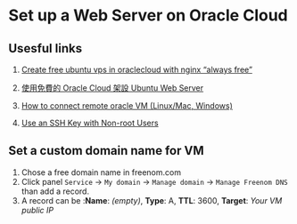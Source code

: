 # Set up a Web Server on Oracle Cloud

## Usesful links
1. [Create free ubuntu vps in oraclecloud with nginx “always free”](https://medium.com/@saiful103a/create-free-ubuntu-vps-in-oraclecloud-with-nginx-always-free-f07d9d7fad40)

2. [使用免費的 Oracle Cloud 架設 Ubuntu Web Server](https://yanagiragi.wordpress.com/2019/09/19/%E4%BD%BF%E7%94%A8%E5%85%8D%E8%B2%BB%E7%9A%84-oracle-cloud-%E6%9E%B6%E8%A8%AD-ubuntu-web-server/)

3. [How to connect remote oracle VM (Linux/Mac, Windows)](https://docs.oracle.com/en-us/iaas/Content/GSG/Tasks/testingconnection.htm) 
4. [Use an SSH Key with Non-root Users](https://www.vultr.com/docs/using-your-ssh-key-to-login-to-non-root-users)

## Set a custom domain name for VM
1. Chose a free domain name in freenom.com
2. Click panel `Service` -> `My domain` -> `Manage domain` -> `Manage Freenom DNS` than add a record.
3. A record can be :**Name**: *(empty)*,  **Type**: A,  **TTL**: 3600,  **Target**: *Your VM public IP*
